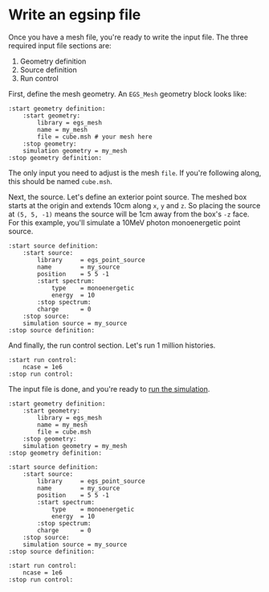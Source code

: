 # Write an egsinp file

Once you have a mesh file, you're ready to write the input file. The three required input file sections are:

1. Geometry definition
2. Source definition 
3. Run control

First, define the mesh geometry. An `EGS_Mesh` geometry block looks like:

```text
:start geometry definition:
    :start geometry:
        library = egs_mesh
        name = my_mesh
        file = cube.msh # your mesh here
    :stop geometry:
    simulation geometry = my_mesh
:stop geometry definition:
```

The only input you need to adjust is the mesh `file`. If you're following along, this should be named `cube.msh`.

Next, the source. Let's define an exterior point source. The meshed box starts at the origin and extends 10cm along `x`, `y` and `z`. So placing the source at `(5, 5, -1)` means the source will be 1cm away from the box's `-z` face. For this example, you'll simulate a 10MeV photon monoenergetic point source.

```text
:start source definition:
    :start source:
        library     = egs_point_source
        name        = my_source
        position    = 5 5 -1
        :start spectrum:
            type    = monoenergetic
            energy  = 10
        :stop spectrum:
        charge      = 0
    :stop source:
    simulation source = my_source
:stop source definition:
```

And finally, the run control section. Let's run 1 million histories.
```text
:start run control:
    ncase = 1e6
:stop run control:
```

The input file is done, and you're ready to [run the simulation](./run_sim.md).
```text
:start geometry definition:
    :start geometry:
        library = egs_mesh
        name = my_mesh
        file = cube.msh
    :stop geometry:
    simulation geometry = my_mesh
:stop geometry definition:

:start source definition:
    :start source:
        library     = egs_point_source
        name        = my_source
        position    = 5 5 -1
        :start spectrum:
            type    = monoenergetic
            energy  = 10
        :stop spectrum:
        charge      = 0
    :stop source:
    simulation source = my_source
:stop source definition:

:start run control:
    ncase = 1e6
:stop run control:
```
